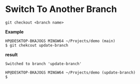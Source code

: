 # Switch To Another Branch

`git checkout <branch name>`

**Example**
```git
HP@DESKTOP-BKAJOGS MINGW64 ~/Projects/demo (main)
$ git chekcout update-branch
```

**result**
```git
Switched to branch 'update-branch'

HP@DESKTOP-BKAJOGS MINGW64 ~/Projects/demo (update-branch)
$
```